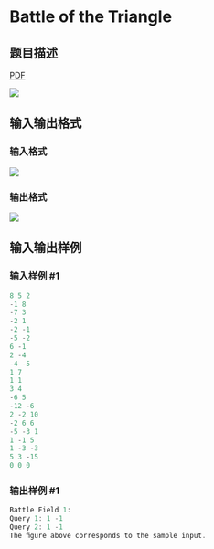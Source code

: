 # Battle of the Triangle

## 题目描述

[problemUrl]: https://uva.onlinejudge.org/index.php?option=com_onlinejudge&Itemid=8&category=242&page=show_problem&problem=3246

[PDF](https://uva.onlinejudge.org/external/120/p12094.pdf)

![](https://cdn.luogu.com.cn/upload/vjudge_pic/UVA12094/9822eb3e0e196c5c4341375d2bbb20a74cb6eacd.png)

## 输入输出格式

### 输入格式

![](https://cdn.luogu.com.cn/upload/vjudge_pic/UVA12094/610e676e2b04ac0b90cbd95492bdc232143a4e99.png)

### 输出格式

![](https://cdn.luogu.com.cn/upload/vjudge_pic/UVA12094/0955240415393658bb53bafda7123c2f8e60e163.png)

## 输入输出样例

### 输入样例 #1

```cpp
8 5 2
-1 8
-7 3
-2 1
-2 -1
-5 -2
6 -1
2 -4
-4 -5
1 7
1 1
3 4
-6 5
-12 -6
2 -2 10
-2 6 6
-5 -3 1
1 -1 5
1 -3 -3
5 3 -15
0 0 0
```


### 输出样例 #1

```cpp
Battle Field 1:
Query 1: 1 -1
Query 2: 1 -1
The ﬁgure above corresponds to the sample input.
```


